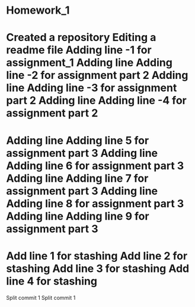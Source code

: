 # Homework_1
Created a repository 
Editing a readme file 
Adding line -1 for assignment_1
Adding line Adding line -2 for assignment part 2
Adding line Adding line -3 for assignment part 2
Adding line Adding line -4 for assignment part 2
====================================
Adding line Adding line 5 for assignment part 3
Adding line Adding line 6 for assignment part 3
Adding line Adding line 7 for assignment part 3
Adding line Adding line 8 for assignment part 3
Adding line Adding line 9 for assignment part 3
===============================================
Add line 1 for stashing 
Add line 2 for stashing 
Add line 3 for stashing 
Add line 4 for stashing 
=======================================
Split commit 1
Split commit 1


